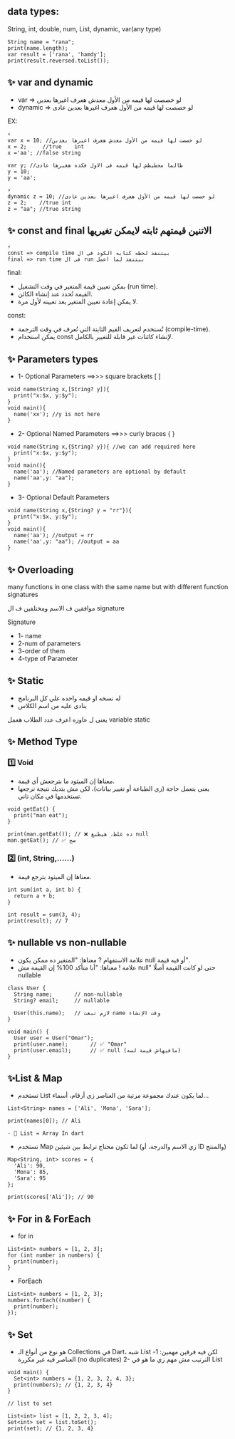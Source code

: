 ## data types:

String, int, double, num, List, dynamic, var(any type)
```
String name = "rana";
print(name.length);
var result = ['rana', 'hamdy'];
print(result.reversed.toList());
```

## ✨ var and dynamic
- var     => لو خصصت لها قيمه من الأول معدش هعرف اغيرها بعدين
- dynamic => لو خصصت لها قيمه من الأول هعرف اغيرها بعدين عادى

EX:
```
⚡
var x = 10; //لو خصصت لها قيمه من الأول معدش هعرف اغيرها بعدين
x = 2;     //true    int
x ='aa'; //false string

var y; //طالما محطيطش لها قيمه فى الاول فكده هغيرها عادى
y = 10;
y = 'aa';
```

```
⚡
dynamic z = 10; //لو خصصت لها قيمه من الأول هعرف اغيرها بعدين عادى
z = 2;    //true int
z = "aa"; //true string
```

## ✨ const and final الاتنين قيمتهم ثابته لايمكن تغيريها

```
⚡
const => compile time بيتنفذ لحظه كتابه الكود فى ال
final => run time فى ال run بيتنفذ لما اعمل
```
final:
- بمكن تعيين قيمة المتغير في وقت التشغيل (run time).
- القيمة تُحدد عند إنشاء الكائن.
- لا يمكن إعادة تعيين المتغير بعد تعيينه لأول مرة.


const:
- تُستخدم لتعريف القيم الثابتة التي تُعرف في وقت الترجمة (compile-time).
- يمكن استخدام const لإنشاء كائنات غير قابلة للتغيير بالكامل.

## ✨ Parameters types
- 1- Optional Parameters ==>>> square brackets [ ]
```
void name(String x,[String? y]){
  print("x:$x, y:$y");
}
void main(){
  name('xx'); //y is not here
}
```
- 2- Optional Named Parameters ==>>> curly braces { }
```
void name(String x,{String? y}){ //we can add required here
  print("x:$x, y:$y");
}
void main(){
  name('aa'); //Named parameters are optional by default
  name('aa',y: "aa");
}
```
- 3- Optional Default Parameters
```
void name(String x,{String? y = "rr"}){
  print("x:$x, y:$y");
}
void main(){
  name('aa'); //output = rr
  name('aa',y: "aa"); //output = aa
}
```
## ✨ Overloading

many functions in one class with the same name but with different function signatures


موافقين ف الاسم ومختلفين ف ال signature

Signature
- 1- name
- 2-num of parameters
- 3-order of them
- 4-type of Parameter

## ✨ Static
- له نسخه او قيمه واحده علي كل البرنامج
- بنادى عليه من اسم الكلاس

يعنى ل عاوزه اعرف عدد الطلاب هعمل variable static
## ✨ Method Type
### 1️⃣ Void
- معناها إن الميثود ما بترجعش أي قيمة.
- يعني بتعمل حاجة (زي الطباعة أو تغيير بيانات)، لكن مش بتديك نتيجة ترجعها تستخدمها في مكان تاني.
```
void getEat() {
  print("man eat");
}

print(man.getEat()); // ❌ ده غلط، هيطبع null
man.getEat(); // ✅ صح

```

### 2️⃣ (int, String,......)
- معناها إن الميثود بترجع قيمة.
```
int sum(int a, int b) {
  return a + b;
}

int result = sum(3, 4);
print(result); // 7
```



## ✨ nullable vs non-nullable
- علامة الاستفهام ? معناها: "المتغير ده ممكن يكون null أو فيه قيمة".
- علامة ! معناها: "أنا متأكد 100% إن القيمة مش null" حتى لو كانت القيمة أصلًا nullable
```
class User {
  String name;       // non-nullable
  String? email;     // nullable

  User(this.name);   // لازم تبعت name وقت الإنشاء
}

void main() {
  User user = User("Omar");
  print(user.name);       // ✅ "Omar"
  print(user.email);      // ✅ null (مافيهاش قيمة لسه)
}
```
## ✨List & Map
- تستخدم List لما يكون عندك مجموعة مرتبة من العناصر زي أرقام، أسماء...
```
List<String> names = ['Ali', 'Mona', 'Sara'];

print(names[0]); // Ali

- 🔹 List = Array In dart
```

- تستخدم Map لما تكون محتاج ترابط بين شيئين (زي الاسم والدرجة، أو ID والمنتج)

```
Map<String, int> scores = {
  'Ali': 90,
  'Mona': 85,
  'Sara': 95
};

print(scores['Ali']); // 90
```
## ✨ For in & ForEach
- for in
```
List<int> numbers = [1, 2, 3];
for (int number in numbers) {
  print(number);
}
```
- ForEach
```
List<int> numbers = [1, 2, 3];
numbers.forEach((number) {
  print(number);
});
```
## ✨ Set
- هو نوع من أنواع الـ Collections في Dart، شبه List لكن فيه فرقين مهمين:
1- العناصر فيه غير مكررة (no duplicates)
2- الترتيب مش مهم زي ما هو في List
```
void main() {
  Set<int> numbers = {1, 2, 3, 2, 4, 3};
  print(numbers); // {1, 2, 3, 4}
}

// list to set

List<int> list = [1, 2, 2, 3, 4];
Set<int> set = list.toSet();
print(set); // {1, 2, 3, 4}

```
